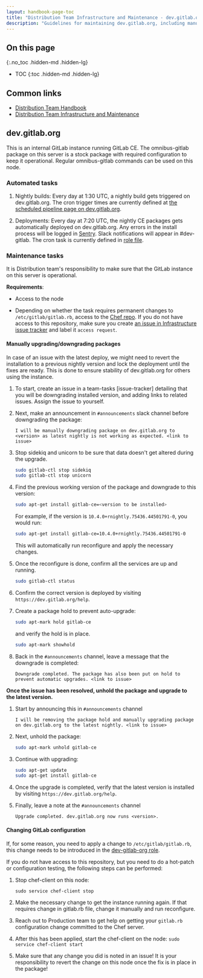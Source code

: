 ```yaml
---
layout: handbook-page-toc
title: "Distribution Team Infrastructure and Maintenance - dev.gitlab.org"
description: "Guidelines for maintaining dev.gitlab.org, including manual package upgrades/downgrades, and GitLab configuration changes."
---
```


## On this page
{:.no_toc .hidden-md .hidden-lg}

- TOC
{:toc .hidden-md .hidden-lg}

## Common links

* [Distribution Team Handbook](/handbook/engineering/development/enablement/distribution/)
* [Distribution Team Infrastructure and Maintenance](/handbook/engineering/development/enablement/distribution/maintenance/)

## dev.gitlab.org

This is an internal GitLab instance running GitLab CE. The omnibus-gitlab
package on this server is a stock package with required configuration to keep it
operational.  Regular omnibus-gitlab commands can be used on this node.

### Automated tasks

1. Nightly builds: Every day at 1:30 UTC, a nightly build gets triggered on
   dev.gitlab.org. The cron trigger times are currently defined at
   [the scheduled pipeline page on dev.gitlab.org](https://dev.gitlab.org/gitlab/omnibus-gitlab/pipeline_schedules).

1. Deployments: Every day at 7:20 UTC, the nightly CE packages gets
   automatically deployed on dev.gitlab.org. Any errors in the install process
   will be logged in [Sentry](https://sentry.gitlab.net/gitlab/devgitlaborg/).
   Slack notifications will appear in #dev-gitlab. The cron task is currently
   defined in [role file](https://gitlab.com/gitlab-com/gl-infra/chef-repo/-/blob/master/roles/dev-gitlab-org.json#L304-319).

### Maintenance tasks

It is Distribution team's responsibility to make sure that the GitLab instance
on this server is operational.

**Requirements**:

* Access to the node

* Depending on whether the task requires permanent changes to
  `/etc/gitlab/gitlab.rb`, access to the [Chef repo](https://gitlab.com/gitlab-com/gl-infra/chef-repo/).
  If you do not have access to this repository, make sure you create
  [an issue in Infrastructure issue tracker](https://gitlab.com/gitlab-com/gl-infra/infrastructure/issues/new?issue%5Bassignee_id%5D=&issue%5Bmilestone_id%5D=)
  and label it `access request`.


#### Manually upgrading/downgrading packages

In case of an issue with the latest deploy, we might need to revert the
installation to a previous nightly version and lock the deployment until the
fixes are ready. This is done to ensure stability of dev.gitlab.org for others
using the instance.

1. To start, create an issue in a team-tasks [issue-tracker] detailing that you
   will be downgrading installed version, and adding links to related issues.
   Assign the issue to yourself.

1. Next, make an announcement in `#announcements` slack channel before
   downgrading the package:

    ```
    I will be manually downgrading package on dev.gitlab.org to <version> as latest nightly is not working as expected. <link to issue>
    ```

1. Stop sidekiq and unicorn to be sure that data doesn't get altered during the
   upgrade.

    ```bash
    sudo gitlab-ctl stop sidekiq
    sudo gitlab-ctl stop unicorn
    ```

1. Find the previous working version of the package and downgrade to this
   version:

    ```bash
    sudo apt-get install gitlab-ce=<version to be installed>
    ```

    For example, if the version is `10.4.0+rnightly.75436.44501791-0`, you would
    run:

    ```bash
    sudo apt-get install gitlab-ce=10.4.0+rnightly.75436.44501791-0
    ```

    This will automatically run reconfigure and apply the necessary changes.

1. Once the reconfigure is done, confirm all the services are up and running.

    ```bash
    sudo gitlab-ctl status
    ```

1. Confirm the correct version is deployed by visiting
   `https://dev.gitlab.org/help`.

1. Create a package hold to prevent auto-upgrade:

    ```bash
    sudo apt-mark hold gitlab-ce
    ```
    and verify the hold is in place.

    ```bash
    sudo apt-mark showhold
    ```

1. Back in the `#announcements` channel, leave a message that the downgrade is
   completed:

    ```
    Downgrade completed. The package has also been put on hold to prevent automatic upgrades. <link to issue>
    ```

**Once the issue has been resolved, unhold the package and upgrade to the latest
version.**

1. Start by announcing this in `#announcements` channel

    ```
    I will be removing the package hold and manually upgrading package on dev.gitlab.org to the latest nightly. <link to issue>
    ```

1. Next, unhold the package:

    ```bash
    sudo apt-mark unhold gitlab-ce
    ```

1. Continue with upgrading:

    ```bash
    sudo apt-get update
    sudo apt-get install gitlab-ce
    ```

1. Once the upgrade is completed, verify that the latest version is installed
   by visiting `https://dev.gitlab.org/help`.

1. Finally, leave a note at the `#announcements` channel

    ```
    Upgrade completed. dev.gitlab.org now runs <version>.
    ```

#### Changing GitLab configuration

If, for some reason, you need to apply a change to `/etc/gitlab/gitlab.rb`, this
change needs to be introduced in the
[dev-gitlab-org role](https://dev.gitlab.org/cookbooks/chef-repo/blob/fa6131d9d06299940a72c51cf60ea62c54fe3461/job-families/dev-gitlab-org.json).

If you do not have access to this repository, but you need to do a hot-patch or
configuration testing, the following steps can be performed:

1. Stop chef-client on this node:

    ```
    sudo service chef-client stop
    ```

1. Make the necessary change to get the instance running again. If that requires
   change in gitlab.rb file, change it manually and run reconfigure.

1. Reach out to Production team to get help on getting your `gitlab.rb`
   configuration change committed to the Chef server.

1. After this has been applied, start the chef-client on the node: `sudo service
   chef-client start`

1. Make sure that any change you did is noted in an issue! It is your
   responsibility to revert the change on this node once the fix is in place in
   the package!
